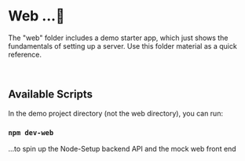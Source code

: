 
# Web ...🚀

The "web" folder includes a demo starter app, which just shows the fundamentals of setting up a server. Use this folder material as a quick reference. 


<br>


## Available Scripts

In the demo project directory (not the web directory), you can run:

### `npm dev-web`

 ...to spin up the Node-Setup backend API and the mock web front end
